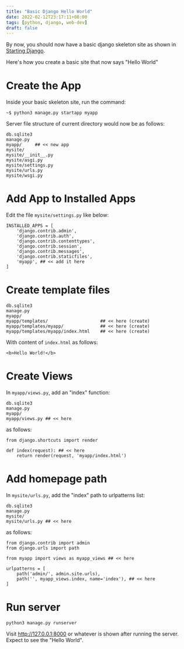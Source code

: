 ```yaml
---
title: "Basic Django Hello World"
date: 2022-02-12T23:17:11+08:00
tags: [python, django, web-dev]
draft: false
---
```


By now, you should now have a basic django skeleton site as shown in [Starting Django](https://ismael.casimpan.com/quicktasks/starting-django/).

Here's how you create a basic site that now says "Hello World"

# Create the App
Inside your basic skeleton site, run the command:
```
~$ python3 manage.py startapp myapp
```

Server file structure of current directory would now be as follows:
```
db.sqlite3
manage.py
myapp/     ## << new app
mysite/
mysite/__init__.py
mysite/asgi.py
mysite/settings.py
mysite/urls.py
mysite/wsgi.py
```

# Add App to Installed Apps
Edit the file `mysite/settings.py` like below:
```
INSTALLED_APPS = [
    'django.contrib.admin',
    'django.contrib.auth',
    'django.contrib.contenttypes',
    'django.contrib.session',
    'django.contrib.messages',
    'django.contrib.staticfiles',
    'myapp', ## << add it here
]
```

# Create template files

```
db.sqlite3
manage.py
myapp/
myapp/templates/                    ## << here (create)
myapp/templates/myapp/              ## << here (create)
myapp/templates/myapp/index.html    ## << here (create)
```

With content of `index.html` as follows:
```
<b>Hello World!</b>
```

# Create Views
In `myapp/views.py`, add an "index" function:
```
db.sqlite3
manage.py
myapp/
myapp/views.py ## << here
```

as follows:
```
from django.shortcuts import render

def index(request): ## << here
    return render(request, 'myapp/index.html')
```

# Add homepage path
In `mysite/urls.py`, add the "index" path to urlpatterns list:
```
db.sqlite3
manage.py
mysite/ 
mysite/urls.py ## << here
```
as follows:

```
from django.contrib import admin
from django.urls import path

from myapp import views as myapp_views ## << here

urlpatterns = [
    path('admin/', admin.site.urls),
    path('', myapp_views.index, name='index'), ## << here
]
```

# Run server
```
python3 manage.py runserver
```

Visit http://127.0.0.1:8000 or whatever is shown after running the server.
Expect to see the "Hello World".
